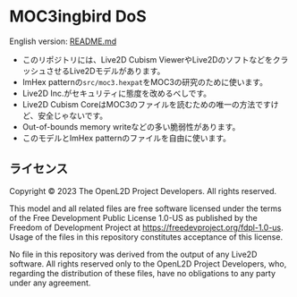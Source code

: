 # MOC3ingbird DoS

English version: [README.md](README.md)

* このリポジトリには、Live2D Cubism ViewerやLive2DのソフトなどをクラッシュさせるLive2Dモデルがあります。
* ImHex patternの`src/moc3.hexpat`をMOC3の研究のために使います。
* Live2D Inc.がセキュリティに態度を改めるべしです。
* Live2D Cubism CoreはMOC3のファイルを読むための唯一の方法ですけど、安全じゃないです。
* Out-of-bounds memory writeなどの多い脆弱性があります。
* このモデルとImHex patternのファイルを自由に使います。

## ライセンス

Copyright © 2023 The OpenL2D Project Developers. All rights reserved.

This model and all related files are free software licensed under the terms of
the Free Development Public License 1.0-US as published by the Freedom of
Development Project at <https://freedevproject.org/fdpl-1.0-us>. Usage of the
files in this repository constitutes acceptance of this license.

No file in this repository was derived from the output of any Live2D software.
All rights reserved only to the OpenL2D Project Developers, who, regarding the
distribution of these files, have no obligations to any party under any
agreement.

